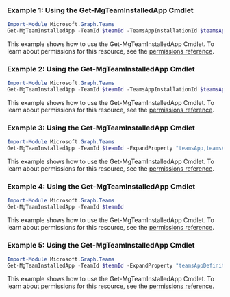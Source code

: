 ### Example 1: Using the Get-MgTeamInstalledApp Cmdlet
```powershell
Import-Module Microsoft.Graph.Teams
Get-MgTeamInstalledApp -TeamId $teamId -TeamsAppInstallationId $teamsAppInstallationId -ExpandProperty "teamsAppDefinition" 
```
This example shows how to use the Get-MgTeamInstalledApp Cmdlet.
To learn about permissions for this resource, see the [permissions reference](/graph/permissions-reference).
### Example 2: Using the Get-MgTeamInstalledApp Cmdlet
```powershell
Import-Module Microsoft.Graph.Teams
Get-MgTeamInstalledApp -TeamId $teamId -TeamsAppInstallationId $teamsAppInstallationId
```
This example shows how to use the Get-MgTeamInstalledApp Cmdlet.
To learn about permissions for this resource, see the [permissions reference](/graph/permissions-reference).
### Example 3: Using the Get-MgTeamInstalledApp Cmdlet
```powershell
Import-Module Microsoft.Graph.Teams
Get-MgTeamInstalledApp -TeamId $teamId -ExpandProperty "teamsApp,teamsAppDefinition" -Filter "teamsApp/externalId eq 'cf1ba4c7-f94e-4d80-ba90-5594b641a8ee'" 
```
This example shows how to use the Get-MgTeamInstalledApp Cmdlet.
To learn about permissions for this resource, see the [permissions reference](/graph/permissions-reference).
### Example 4: Using the Get-MgTeamInstalledApp Cmdlet
```powershell
Import-Module Microsoft.Graph.Teams
Get-MgTeamInstalledApp -TeamId $teamId
```
This example shows how to use the Get-MgTeamInstalledApp Cmdlet.
To learn about permissions for this resource, see the [permissions reference](/graph/permissions-reference).
### Example 5: Using the Get-MgTeamInstalledApp Cmdlet
```powershell
Import-Module Microsoft.Graph.Teams
Get-MgTeamInstalledApp -TeamId $teamId -ExpandProperty "teamsAppDefinition(`$expand=bot)" 
```
This example shows how to use the Get-MgTeamInstalledApp Cmdlet.
To learn about permissions for this resource, see the [permissions reference](/graph/permissions-reference).
